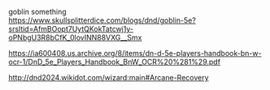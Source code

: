 goblin something  
https://www.skullsplitterdice.com/blogs/dnd/goblin-5e?srsltid=AfmBOopt7UytQKokTatcwj1y-oPNbgU3R8bCfK_0lovINN88VXG__Smx  

  https://ia600408.us.archive.org/8/items/dn-d-5e-players-handbook-bn-w-ocr-1/DnD_5e_Players_Handbook_BnW_OCR%20%281%29.pdf

  http://dnd2024.wikidot.com/wizard:main#Arcane-Recovery

  
